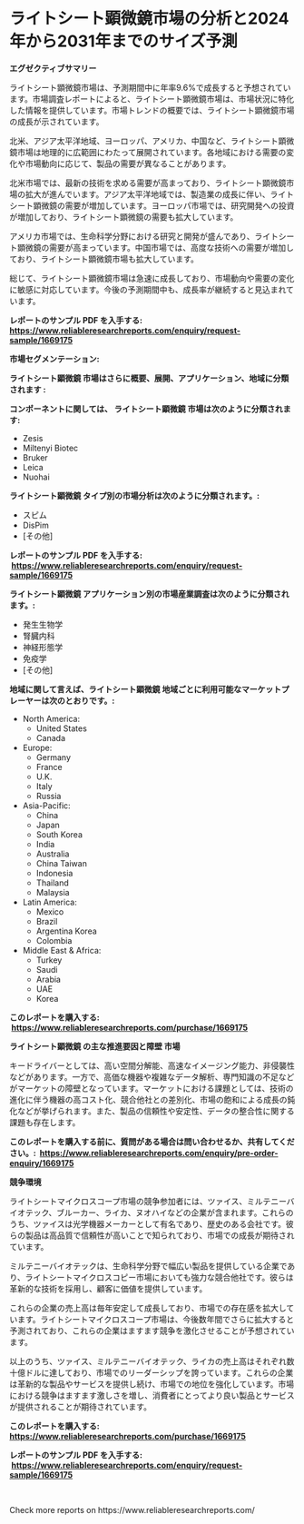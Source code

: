 <p><h1>ライトシート顕微鏡市場の分析と2024年から2031年までのサイズ予測</h1></p><p><strong>エグゼクティブサマリー</strong></p>
<p><p>ライトシート顕微鏡市場は、予測期間中に年率9.6%で成長すると予想されています。市場調査レポートによると、ライトシート顕微鏡市場は、市場状況に特化した情報を提供しています。市場トレンドの概要では、ライトシート顕微鏡市場の成長が示されています。</p><p>北米、アジア太平洋地域、ヨーロッパ、アメリカ、中国など、ライトシート顕微鏡市場は地理的に広範囲にわたって展開されています。各地域における需要の変化や市場動向に応じて、製品の需要が異なることがあります。</p><p>北米市場では、最新の技術を求める需要が高まっており、ライトシート顕微鏡市場の拡大が進んでいます。アジア太平洋地域では、製造業の成長に伴い、ライトシート顕微鏡の需要が増加しています。ヨーロッパ市場では、研究開発への投資が増加しており、ライトシート顕微鏡の需要も拡大しています。</p><p>アメリカ市場では、生命科学分野における研究と開発が盛んであり、ライトシート顕微鏡の需要が高まっています。中国市場では、高度な技術への需要が増加しており、ライトシート顕微鏡市場も拡大しています。</p><p>総じて、ライトシート顕微鏡市場は急速に成長しており、市場動向や需要の変化に敏感に対応しています。今後の予測期間中も、成長率が継続すると見込まれています。</p></p>
<p><strong>レポートのサンプル PDF を入手する: <a href="https://www.reliableresearchreports.com/enquiry/request-sample/1669175">https://www.reliableresearchreports.com/enquiry/request-sample/1669175</a></strong></p>
<p><strong>市場セグメンテーション:</strong></p>
<p><strong> ライトシート顕微鏡 市場はさらに概要、展開、アプリケーション、地域に分類されます :</strong></p>
<p><strong>コンポーネントに関しては、 ライトシート顕微鏡 市場は次のように分類されます: &nbsp;</strong></p>
<p><ul><li>Zesis</li><li>Miltenyi Biotec</li><li>Bruker</li><li>Leica</li><li>Nuohai</li></ul></p>
<p><strong> ライトシート顕微鏡 タイプ別の市場分析は次のように分類されます。:</strong></p>
<p><ul><li>スピム</li><li>DisPim</li><li>[その他]</li></ul></p>
<p><strong>レポートのサンプル PDF を入手する: &nbsp;<a href="https://www.reliableresearchreports.com/enquiry/request-sample/1669175">https://www.reliableresearchreports.com/enquiry/request-sample/1669175</a></strong></p>
<p><strong> ライトシート顕微鏡 アプリケーション別の市場産業調査は次のように分類されます。:</strong></p>
<p><ul><li>発生生物学</li><li>腎臓内科</li><li>神経形態学</li><li>免疫学</li><li>[その他]</li></ul></p>
<p><strong>地域に関して言えば、ライトシート顕微鏡 地域ごとに利用可能なマーケットプレーヤーは次のとおりです。:</strong></p>
<p><ul>
    <li>
        North America:
        <ul>
            <li>United States</li>
            <li>Canada</li>
        </ul>
    </li>
    <li>
        Europe:
        <ul>
            <li>Germany</li>
            <li>France</li>
            <li>U.K.</li>
            <li>Italy</li>
            <li>Russia</li>
        </ul>
    </li>
    <li>
        Asia-Pacific:
        <ul>
            <li>China</li>
            <li>Japan</li>
            <li>South Korea</li>
            <li>India</li>
            <li>Australia</li>
            <li>China Taiwan</li>
            <li>Indonesia</li>
            <li>Thailand</li>
            <li>Malaysia</li>
        </ul>
    </li>
    <li>
        Latin America:
        <ul>
            <li>Mexico</li>
            <li>Brazil</li>
            <li>Argentina Korea</li>
            <li>Colombia</li>
        </ul>
    </li>
    <li>
        Middle East & Africa:
        <ul>
            <li>Turkey</li>
            <li>Saudi</li>
            <li>Arabia</li>
            <li>UAE</li>
            <li>Korea</li>
        </ul>
    </li>
    </ul></p>
<p><strong>このレポートを購入する: &nbsp;<a href="https://www.reliableresearchreports.com/purchase/1669175">https://www.reliableresearchreports.com/purchase/1669175</a></strong></p>
<p><strong>ライトシート顕微鏡 の主な推進要因と障壁 市場</strong></p>
<p><p>キードライバーとしては、高い空間分解能、高速なイメージング能力、非侵襲性などがあります。一方で、高価な機器や複雑なデータ解析、専門知識の不足などがマーケットの障壁となっています。マーケットにおける課題としては、技術の進化に伴う機器の高コスト化、競合他社との差別化、市場の飽和による成長の鈍化などが挙げられます。また、製品の信頼性や安定性、データの整合性に関する課題も存在します。</p></p>
<p><strong>このレポートを購入する前に、質問がある場合は問い合わせるか、共有してください。:&nbsp; <a href="https://www.reliableresearchreports.com/enquiry/pre-order-enquiry/1669175">https://www.reliableresearchreports.com/enquiry/pre-order-enquiry/1669175</a></strong></p>
<p><strong>競争環境</strong></p>
<p><p>ライトシートマイクロスコープ市場の競争参加者には、ツァイス、ミルテニーバイオテック、ブルーカー、ライカ、ヌオハイなどの企業が含まれます。これらのうち、ツァイスは光学機器メーカーとして有名であり、歴史のある会社です。彼らの製品は高品質で信頼性が高いことで知られており、市場での成長が期待されています。 </p><p>ミルテニーバイオテックは、生命科学分野で幅広い製品を提供している企業であり、ライトシートマイクロスコピー市場においても強力な競合他社です。彼らは革新的な技術を採用し、顧客に価値を提供しています。</p><p>これらの企業の売上高は毎年安定して成長しており、市場での存在感を拡大しています。ライトシートマイクロスコープ市場は、今後数年間でさらに拡大すると予測されており、これらの企業はますます競争を激化させることが予想されています。</p><p>以上のうち、ツァイス、ミルテニーバイオテック、ライカの売上高はそれぞれ数十億ドルに達しており、市場でのリーダーシップを誇っています。これらの企業は革新的な製品やサービスを提供し続け、市場での地位を強化しています。市場における競争はますます激しさを増し、消費者にとってより良い製品とサービスが提供されることが期待されています。</p></p>
<p><strong>このレポートを購入する: &nbsp; <a href="https://www.reliableresearchreports.com/purchase/1669175">https://www.reliableresearchreports.com/purchase/1669175</a></strong></p>
<p><strong>レポートのサンプル PDF を入手する: &nbsp;<a href="https://www.reliableresearchreports.com/enquiry/request-sample/1669175">https://www.reliableresearchreports.com/enquiry/request-sample/1669175</a></strong><strong></strong></p>
<p>&nbsp;</p>
<p>Check more reports on https://www.reliableresearchreports.com/</p>